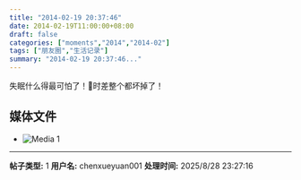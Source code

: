 ```yaml
---
title: "2014-02-19 20:37:46"
date: 2014-02-19T11:00:00+08:00
draft: false
categories: ["moments","2014","2014-02"]
tags: ["朋友圈","生活记录"]
summary: "2014-02-19 20:37:46..."
---
```


失眠什么得最可怕了！时差整个都坏掉了！

## 媒体文件

- ![Media 1](/Moments/photos/2014-02-19/201402192037460.jpg)

---

**帖子类型:** 1
**用户名:** chenxueyuan001
**处理时间:** 2025/8/28 23:27:16